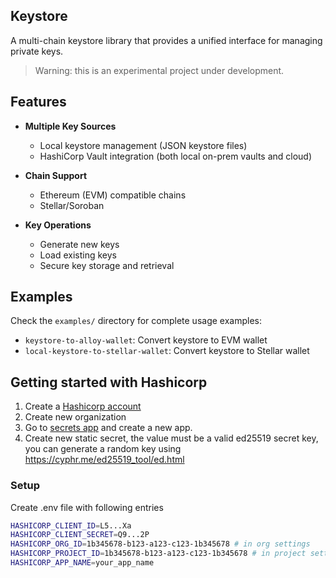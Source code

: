 ## Keystore

A multi-chain keystore library that provides a unified interface for managing private keys.

> Warning: this is an experimental project under development.

## Features

- **Multiple Key Sources**
  - Local keystore management (JSON keystore files)
  - HashiCorp Vault integration (both local on-prem vaults and cloud)
  
- **Chain Support**
  - Ethereum (EVM) compatible chains
  - Stellar/Soroban
  
- **Key Operations**
  - Generate new keys
  - Load existing keys
  - Secure key storage and retrieval

## Examples

Check the `examples/` directory for complete usage examples:
- `keystore-to-alloy-wallet`: Convert keystore to EVM wallet
- `local-keystore-to-stellar-wallet`: Convert keystore to Stellar wallet

## Getting started with Hashicorp

1. Create a [Hashicorp account](https://portal.cloud.hashicorp.com/sign-in)
2. Create new organization
3. Go to [secrets app](portal.cloud.hashicorp.com/services/secrets/apps) and create a new app.
4. Create new static secret, the value must be a valid ed25519 secret key, you can generate a random key using https://cyphr.me/ed25519_tool/ed.html

### Setup

Create .env file with following entries

```bash
HASHICORP_CLIENT_ID=L5...Xa
HASHICORP_CLIENT_SECRET=Q9...2P
HASHICORP_ORG_ID=1b345678-b123-a123-c123-1b345678 # in org settings
HASHICORP_PROJECT_ID=1b345678-b123-a123-c123-1b345678 # in project settings
HASHICORP_APP_NAME=your_app_name
```